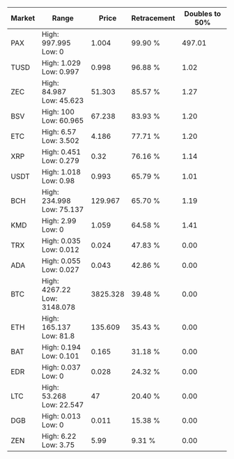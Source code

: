 | Market | Range | Price| Retracement | Doubles to 50% |
| --- | --- | --- | --- | --- |
| PAX | High: 997.995<br />Low: 0 | 1.004 | 99.90 % | 497.01 |
| TUSD | High: 1.029<br />Low: 0.997 | 0.998 | 96.88 % | 1.02 |
| ZEC | High: 84.987<br />Low: 45.623 | 51.303 | 85.57 % | 1.27 |
| BSV | High: 100<br />Low: 60.965 | 67.238 | 83.93 % | 1.20 |
| ETC | High: 6.57<br />Low: 3.502 | 4.186 | 77.71 % | 1.20 |
| XRP | High: 0.451<br />Low: 0.279 | 0.32 | 76.16 % | 1.14 |
| USDT | High: 1.018<br />Low: 0.98 | 0.993 | 65.79 % | 1.01 |
| BCH | High: 234.998<br />Low: 75.137 | 129.967 | 65.70 % | 1.19 |
| KMD | High: 2.99<br />Low: 0 | 1.059 | 64.58 % | 1.41 |
| TRX | High: 0.035<br />Low: 0.012 | 0.024 | 47.83 % | 0.00 |
| ADA | High: 0.055<br />Low: 0.027 | 0.043 | 42.86 % | 0.00 |
| BTC | High: 4267.22<br />Low: 3148.078 | 3825.328 | 39.48 % | 0.00 |
| ETH | High: 165.137<br />Low: 81.8 | 135.609 | 35.43 % | 0.00 |
| BAT | High: 0.194<br />Low: 0.101 | 0.165 | 31.18 % | 0.00 |
| EDR | High: 0.037<br />Low: 0 | 0.028 | 24.32 % | 0.00 |
| LTC | High: 53.268<br />Low: 22.547 | 47 | 20.40 % | 0.00 |
| DGB | High: 0.013<br />Low: 0 | 0.011 | 15.38 % | 0.00 |
| ZEN | High: 6.22<br />Low: 3.75 | 5.99 | 9.31 % | 0.00 |
